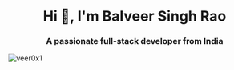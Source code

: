 <h1 align="center">Hi 👋, I'm Balveer Singh Rao</h1>
<h3 align="center">A passionate full-stack developer from India</h3>






<p><img align="left" src="https://github-readme-stats.vercel.app/api/top-langs?username=veer0x1&show_icons=true&locale=en&layout=compact" alt="veer0x1" /></p>


